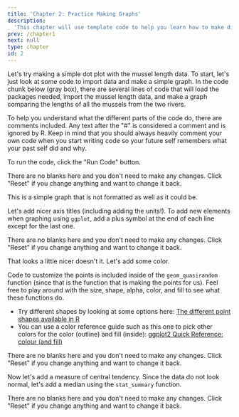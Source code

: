 ```yaml
---
title: 'Chapter 2: Practice Making Graphs'
description:
  'This chapter will use template code to help you learn how to make different types of graphs using the ggplot2 package in R.'
prev: /chapter1
next: null
type: chapter
id: 2
---
```


<exercise id="1" title="Getting Started in R" type="slides">

<slides source="chapter2_01_start">
</slides>

</exercise>

<exercise id="2" title="Making a Dot Plot">

Let's try making a simple dot plot with the mussel length data. To start, let's just look at some code to import data and make a simple graph.
In the code chunk below (gray box), there are several lines of code that will load the packages needed, import the mussel length data, and make a graph comparing the lengths of all the mussels from the two rivers.

To help you understand what the different parts of the code do, there are comments included.  Any text after the "#" is considered a comment and is ignored by R. Keep in mind that you should always heavily comment your own code when you start writing code so your future self remembers what your past self did and why.

To run the code, click the "Run Code" button.

<codeblock id="02_01">

There are no blanks here and you don't need to make any changes. Click "Reset" if you change anything and want to change it back.

</codeblock>

This is a simple graph that is not formatted as well as it could be. 

Let's add nicer axis titles (including adding the units!). To add new elements when graphing using `ggplot`, add a plus symbol at the end of each line except for the last one.

<codeblock id="02_02">

There are no blanks here and you don't need to make any changes. Click "Reset" if you change anything and want to change it back.

</codeblock>

That looks a little nicer doesn't it. Let's add some color. 

Code to customize the points is included inside of the `geom_quasirandom` function (since that is the function that is making the points for us). Feel free to play around with the size, shape, alpha, color, and fill to see what these functions do. 

- Try different shapes by looking at some options here: [The different point shapes available in R](http://www.sthda.com/english/wiki/r-plot-pch-symbols-the-different-point-shapes-available-in-r)
- You can use a color reference guide such as this one to pick other colors for the color (outline) and fill (inside): [ggplot2 Quick Reference: colour (and fill)](http://sape.inf.usi.ch/quick-reference/ggplot2/colour)

<codeblock id="02_03">

There are no blanks here and you don't need to make any changes. Click "Reset" if you change anything and want to change it back.

</codeblock>

Now let's add a measure of central tendency. Since the data do not look normal, let's add a median using the `stat_summary` function.

<codeblock id="02_04">

There are no blanks here and you don't need to make any changes. Click "Reset" if you change anything and want to change it back.

</codeblock>

</exercise>